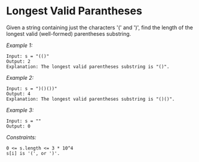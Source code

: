 # Longest Valid Parantheses

Given a string containing just the characters '(' and ')', find the length of the longest valid (well-formed) parentheses substring.

*Example 1:*

    Input: s = "(()"
    Output: 2
    Explanation: The longest valid parentheses substring is "()".

*Example 2:*

    Input: s = ")()())"
    Output: 4
    Explanation: The longest valid parentheses substring is "()()".

*Example 3:*

    Input: s = ""
    Output: 0

*Constraints:*

    0 <= s.length <= 3 * 10^4
    s[i] is '(', or ')'.

